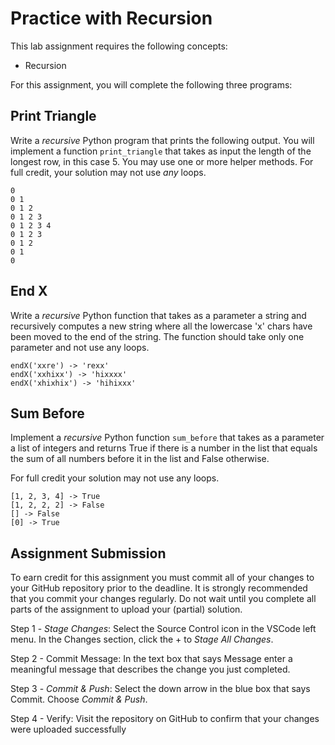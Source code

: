 # Practice with Recursion

This lab assignment requires the following concepts:
- Recursion

For this assignment, you will complete the following three programs:

## Print Triangle
Write a *recursive* Python program that prints the following output. You will
implement a function `print_triangle` that takes as input the length of the
longest row, in this case 5. You may use one or more helper methods. For full
credit, your solution may not use *any* loops.

```
0
0 1
0 1 2
0 1 2 3
0 1 2 3 4
0 1 2 3
0 1 2
0 1
0
```

## End X
Write a *recursive* Python function that takes as a parameter a string and
recursively computes a new string where all the lowercase 'x' chars have been
moved to the end of the string. The function should take only one parameter and 
not use any loops.

```
endX('xxre') -> 'rexx'
endX('xxhixx') -> 'hixxxx'
endX('xhixhix') -> 'hihixxx'
```

## Sum Before
Implement a *recursive* Python function `sum_before` that takes as a
parameter a list of integers and returns True if there is a number in the list
that equals the sum of all numbers before it in the list and False otherwise.

For full credit your solution may not use any loops.

```
[1, 2, 3, 4] -> True
[1, 2, 2, 2] -> False
[] -> False
[0] -> True
```

## Assignment Submission

To earn credit for this assignment you must commit all of your changes to your GitHub repository prior to the deadline. It is strongly recommended that you commit your changes regularly. Do not wait until you complete all parts of the assignment to upload your (partial) solution.

Step 1 - *Stage Changes*: Select the Source Control icon in the VSCode left menu. In the Changes section, click the + to *Stage All Changes*.

Step 2 - Commit Message: In the text box that says Message enter a meaningful message that describes the change you just completed.

Step 3 - *Commit & Push*: Select the down arrow in the blue box that says Commit. Choose *Commit & Push*.

Step 4 - Verify: Visit the repository on GitHub to confirm that your changes were uploaded successfully
